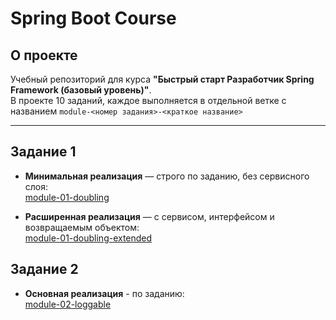 # Spring Boot Course

## О проекте

Учебный репозиторий для курса **"Быстрый старт Разработчик Spring Framework (базовый уровень)"**.  
В проекте 10 заданий, каждое выполняется в отдельной ветке с названием `module-<номер задания>-<краткое название>`

---

## Задание 1

- **Минимальная реализация** — строго по заданию, без сервисного слоя:  
  [module-01-doubling](https://github.com/yasolodovnikova/spring-boot-course/tree/module-01-doubling)

- **Расширенная реализация** — с сервисом, интерфейсом и возвращаемым объектом:  
  [module-01-doubling-extended](https://github.com/yasolodovnikova/spring-boot-course/tree/module-01-doubling-extended)

## Задание 2

- **Основная реализация** - по заданию:  
  [module-02-loggable](https://github.com/yasolodovnikova/spring-boot-course/tree/module-02-loggable)